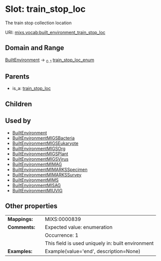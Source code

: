 
# Slot: train_stop_loc


The train stop collection location

URI: [mixs.vocab:built_environment_train_stop_loc](https://w3id.org/mixs/vocab/built_environment_train_stop_loc)


## Domain and Range

[BuiltEnvironment](BuiltEnvironment.md) &#8594;  <sub>0..1</sub> [train_stop_loc_enum](train_stop_loc_enum.md)

## Parents

 *  is_a: [train_stop_loc](train_stop_loc.md)

## Children


## Used by

 * [BuiltEnvironment](BuiltEnvironment.md)
 * [BuiltEnvironmentMIGSBacteria](BuiltEnvironmentMIGSBacteria.md)
 * [BuiltEnvironmentMIGSEukaryote](BuiltEnvironmentMIGSEukaryote.md)
 * [BuiltEnvironmentMIGSOrg](BuiltEnvironmentMIGSOrg.md)
 * [BuiltEnvironmentMIGSPlant](BuiltEnvironmentMIGSPlant.md)
 * [BuiltEnvironmentMIGSVirus](BuiltEnvironmentMIGSVirus.md)
 * [BuiltEnvironmentMIMAG](BuiltEnvironmentMIMAG.md)
 * [BuiltEnvironmentMIMARKSSpecimen](BuiltEnvironmentMIMARKSSpecimen.md)
 * [BuiltEnvironmentMIMARKSSurvey](BuiltEnvironmentMIMARKSSurvey.md)
 * [BuiltEnvironmentMIMS](BuiltEnvironmentMIMS.md)
 * [BuiltEnvironmentMISAG](BuiltEnvironmentMISAG.md)
 * [BuiltEnvironmentMIUVIG](BuiltEnvironmentMIUVIG.md)

## Other properties

|  |  |  |
| --- | --- | --- |
| **Mappings:** | | MIXS:0000839 |
| **Comments:** | | Expected value: enumeration |
|  | | Occurrence: 1 |
|  | | This field is used uniquely in: built environment |
| **Examples:** | | Example(value='end', description=None) |

